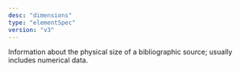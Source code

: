 ```yaml
---
desc: "dimensions"
type: "elementSpec"
version: "v3"
---
```


Information about the physical size of a bibliographic source; usually includes
numerical data.